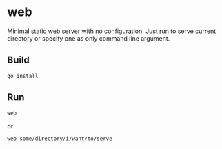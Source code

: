 # web

Minimal static web server with no configuration.  Just run to serve current directory or specify one as only command line argument.

## Build

    go install 
    
## Run

    web
    
or

    web some/directory/i/want/to/serve
